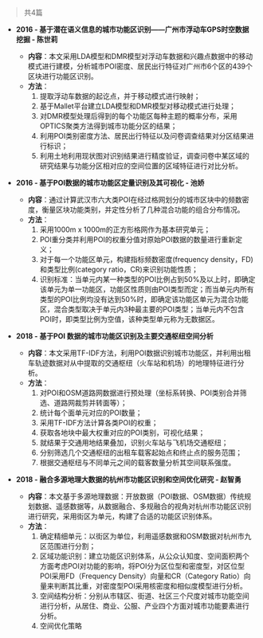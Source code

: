 
> 共4篇

- **2016 - 基于潜在语义信息的城市功能区识别——广州市浮动车GPS时空数据挖掘 - 陈世莉**
	- **内容**：本文采用LDA模型和DMR模型对浮动车数据和兴趣点数据中的移动模式进行建模，分析城市POI密度、居民出行特征对广州市6个区的439个区块进行功能区识别。
	- **方法**：
		1. 提取浮动车数据的起讫点，并于移动模式进行映射；
		2. 基于Mallet平台建立LDA模型和DMR模型对移动模式进行处理；
		3. 对DMR模型处理后得到的每个功能区每种主题的概率分布，采用OPTICS聚类方法得到城市功能分区的结果；
		4. 利用POI类别密度方法、居民出行特征以及问卷调查结果对分区结果进行标识；
		5. 利用土地利用现状图对识别结果进行精度验证，调查问卷中某区域的研究结果与功能分区相对应的空间位置的区域特征进行对比分析。

- **2016 - 基于POI数据的城市功能区定量识别及其可视化 - 池娇**
    - **内容**：通过计算武汉市六大类POI在经过格网划分的城市区块中的频数密度，衡量区块功能类别，并定性分析了几种混合功能的组合分布情况。
    - **方法**：
        1. 采用1000m x 1000m的正方形格网作为基本研究单元；
        2. POI重分类并利用POI的权重分值对原始POI数据的数量进行重新定义；
        3. 对于每一个功能区单元，构建指标频数密度(frequency density，FD)和类型比例(category ratio，CR)来识别功能性质；
        4. 识别标准：当单元内某一种类型的POI比例占到50%及以上时，即确定该单元为单一功能区，功能区性质则由POI类型而定；而当单元内所有类型的POI比例均没有达到50%时，即确定该功能区单元为混合功能区，混合类型取决于单元内3种最主要的POI类型；当单元内不包含POI时，即类型比例为空值，该种类型单元称为无数据区。

- **2018 - 基于POI 数据的城市功能区识别及主要交通枢纽空间分析**
    - **内容**：本文采用TF-IDF方法，利用POI数据识别城市功能区，并利用出租车轨迹数据对从中提取的交通枢纽（火车站和机场）的地理特征进行分析。
    - **方法**：
        1. 对POI和OSM道路网数据进行预处理（坐标系转换、POI类别合并筛选、道路网裁剪并转面等）；
        2. 统计每个面单元对应的POI数量；
        3. 采用TF-IDF方法计算各类POI的权重；
        4. 获取各地块中最大权重对应的POI类别，可视化结果；
        5. 就结果于交通用地结果叠加，识别火车站与飞机场交通枢纽；
        6. 分别筛选几个交通枢纽的出租车载客起始点和终止点的服务范围；
        7. 根据交通枢纽与不同单元之间的载客数量分析其空间联系强度。

- **2018 - 融合多源地理大数据的杭州市功能区识别和空间优化研究 - 赵智勇**
	- **内容**：本文基于多源地理数据：开放数据（POI数据、OSM数据）传统规划数据、遥感数据等，从数据融合、多规融合的视角对杭州市功能区识别进行研究，采用街区为单元，构建了合适的功能区识别体系。
	- **方法**：
		1. 确定精细单元：以街区为单位，利用遥感数据和OSM数据对杭州市九区范围进行分割；
		2. 区域功能识别：建立功能区识别体系，从公众认知度、空间面积两个方面考虑POI对功能的影响，将POI分为区位型和密度型，对区位型POI采用FD（Frequency Density）向量和CR（Category Ratio）向量来判断其比重，对密度型POI采用核密度和相似度模型进行分析。
		3. 空间结构分析：分别从市辖区、街道、社区三个尺度对城市功能空间进行分析，从居住、商业、公服、产业四个方面对城市功能要素进行分析。
		4. 空间优化策略
